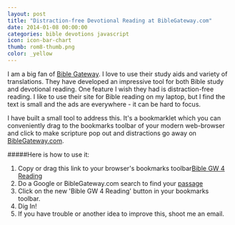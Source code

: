 ```yaml
---
layout: post
title: "Distraction-free Devotional Reading at BibleGateway.com"
date: 2014-01-08 00:00:00
categories: bible devotions javascript
icon: icon-bar-chart
thumb: rom8-thumb.png
color: _yellow 
---
```

I am a big fan of [Bible Gateway](http://biblegateway.com). I love to use their study aids and variety of translations. They have developed an impressive tool for both Bible study and devotional reading. One feature I wish they had is distraction-free reading. I like to use their site for Bible reading on my laptop, but I find the text is small and the ads are everywhere - it can be hard to focus.

I have built a small tool to address this. It's a bookmarklet which you can conveniently drag to the bookmarks toolbar of your modern web-browser and click to make scripture pop out and distractions go away on [BibleGateway.com](http://biblegateway.com). 

#####Here is how to use it:
1. Copy or drag this link to your browser's bookmarks toolbar<a href="javascript:(function()%7Bvar%20main%20%3D%20document.getElementById('main-col')%3Bvar%20stuffToHide%20%3D%20%5B'.content-rightcol'%2C%20'.passage-scroller'%2C%20'.passage-updatetranslation'%2C%20'.footnotes'%2C%20'.passage-parallel-button'%2C%20'%23sig'%2C%20'.header-rule'%2C%20'%23nav-col'%2C%20'%23banner'%2C%20'%23merch-bottom'%2C%20'%23search-box'%2C%20'%23rotate-link'%2C%20'%23leader-wrap'%2C%20'%23page-options-button'%5D%3Bfor%20(var%20i%20%3D%200%3B%20i%20%3C%20stuffToHide.length%3B%20i%2B%2B)%20%7Bif%20(document.querySelector(stuffToHide%5Bi%5D)%20!%3D%20null)%20%7Bdocument.querySelector(stuffToHide%5Bi%5D).remove()%3B%7D%3B%7Dmain.style%5B'font-size'%5D%20%3D%20'30px'%3Bmain.style%5B'line-height'%5D%20%3D%20'150%25'%3Bmain.style%5B'margin-left'%5D%20%3D%20'50px'%3Bdocument.querySelector('.content-col').style%5B'margin-right'%5D%20%3D%20'40px'%7D)()
">Bible GW 4 Reading</a>
2. Do a Google or BibleGateway.com search to find your [passage](http://www.biblegateway.com/passage/?search=romans%208&version=NLT)
3. Click on the new 'Bible GW 4 Reading' button in your bookmarks toolbar.
4. Dig In!
5. If you have trouble or another idea to improve this, shoot me an email.


